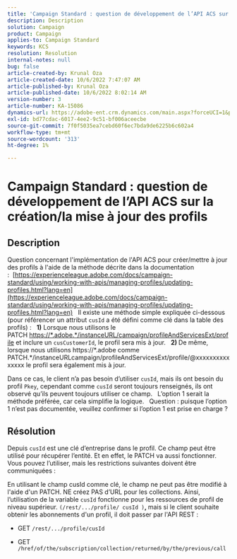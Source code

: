 ```yaml
---
title: 'Campaign Standard : question de développement de l’API ACS sur la création/la mise à jour des profils'
description: Description
solution: Campaign
product: Campaign
applies-to: Campaign Standard
keywords: KCS
resolution: Resolution
internal-notes: null
bug: false
article-created-by: Krunal Oza
article-created-date: 10/6/2022 7:47:07 AM
article-published-by: Krunal Oza
article-published-date: 10/6/2022 8:02:14 AM
version-number: 3
article-number: KA-15086
dynamics-url: https://adobe-ent.crm.dynamics.com/main.aspx?forceUCI=1&pagetype=entityrecord&etn=knowledgearticle&id=a100990e-4b45-ed11-bba2-002248086a27
exl-id: bd77cdac-6017-4ee2-9c51-bf006aceecbe
source-git-commit: 7f0f5035ea7cebd60f6ec7bda9de6225b6c602a4
workflow-type: tm+mt
source-wordcount: '313'
ht-degree: 1%

---
```


# Campaign Standard : question de développement de l’API ACS sur la création/la mise à jour des profils

## Description


Question concernant l&#39;implémentation de l&#39;API ACS pour créer/mettre à jour des profils à l&#39;aide de la méthode décrite dans la documentation :  [https://experienceleague.adobe.com/docs/campaign-standard/using/working-with-apis/managing-profiles/updating-profiles.html?lang=en](https://experienceleague.adobe.com/docs/campaign-standard/using/working-with-apis/managing-profiles/updating-profiles.html?lang=en)
 
Il existe une méthode simple expliquée ci-dessous (pour référencer un attribut `cusId` a été défini comme clé dans la table des profils) :
 
<b>1)</b> Lorsque nous utilisons le PATCH [https://\*.adobe.\*/instanceURL/campaign/profileAndServicesExt/profile](https://na01.safelinks.protection.outlook.com/?url=https://mc.adobe.io/unilever-mkt-stage1/campaign/profileAndServicesExt/profile&amp;amp;data=02%7c01%7c%7c7ae64aa57f294ebc9d7d08d4bd48ea2f%7cfa7b1b5a7b34438794aed2c178decee1%7c0%7c0%7c636341568263078022&amp;amp;sdata=EVqAIvzLyFYiHf18eFGtnFm9ya/lLg2YfH5T3xer/9E%3D&amp;amp;reserved=0) et inclure un `cusCustomerId`, le profil sera mis à jour.
 
<b>2) </b>De même, lorsque nous utilisons https://\*.adobe comme PATCH.\*/instanceURLcampaign/profileAndServicesExt/profile/@xxxxxxxxxxxxxxx le profil sera également mis à jour.

Dans ce cas, le client n’a pas besoin d’utiliser `cusId`, mais ils ont besoin du profil `Pkey`, cependant comme `cusId` seront toujours renseignés, ils ont observé qu’ils peuvent toujours utiliser ce champ.
 
L’option 1 serait la méthode préférée, car cela simplifie la logique.
 
Question : puisque l’option 1 n’est pas documentée, veuillez confirmer si l’option 1 est prise en charge ?


## Résolution


Depuis `cusId` est une clé d’entreprise dans le profil. Ce champ peut être utilisé pour récupérer l’entité.
Et en effet, le PATCH va aussi fonctionner.
Vous pouvez l’utiliser, mais les restrictions suivantes doivent être communiquées :

En utilisant le champ cusId comme clé, le champ ne peut pas être modifié à l&#39;aide d&#39;un PATCH.
NE créez PAS d’URL pour les collections.
Ainsi, l’utilisation de la variable `cusId` fonctionne pour les ressources de profil de niveau supérieur. `(/rest/.../profile/ cusId )`<b>, </b>mais si le client souhaite obtenir les abonnements d&#39;un profil, il doit passer par l&#39;API REST :

- GET `/rest/.../profile/cusId`




- GET `/href/of/the/subscription/collection/returned/by/the/previous/call`
